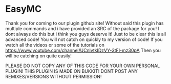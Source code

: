 EasyMC
======

Thank you for coming to our plugin github site!
Without said this plugin has multiple commands and i have provided an SRC of the package for you!
I dont always do this but i think you guys deserve it!
Just to be clear this is all advanced code!
You will not catch on quickly to my version of code!
If you watch all the videos or some of the tutorials on https://www.youtube.com/channel/UCnlvtkIDzVY-3tFI-mz30pA
Then you will be catching on quite easily!

PLEASE DO NOT COPY ANY OF THIS CODE FOR YOUR OWN PERSONAL PLUGIN!
  THIS PLUGIN IS MADE ON BUKKIT!
    DONT POST ANY REMIXES/VERSIONS WITHOUT PERMISSION!
